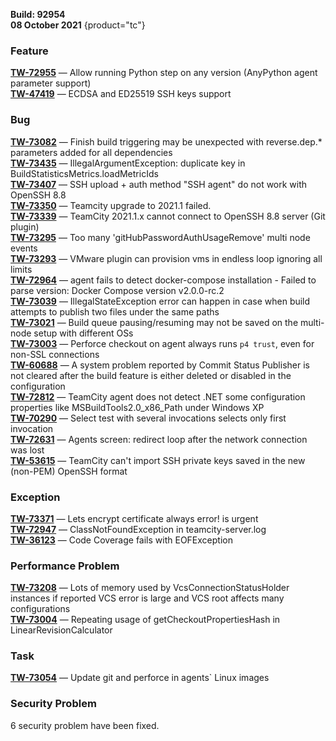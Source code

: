[//]: # (title: TeamCity 2021.1.4 Release Notes)
[//]: # (auxiliary-id: TeamCity 2021.1.4 Release Notes)

__Build: 92954__  
__08 October 2021__
{product="tc"}

### Feature

[**TW-72955**](https://youtrack.jetbrains.com/oauth?state=%2Fissue%2FTW-72955) — Allow running Python step on any version (AnyPython agent parameter support)  
[**TW-47419**](https://youtrack.jetbrains.com/oauth?state=%2Fissue%2FTW-47419) — ECDSA and ED25519 SSH keys support

### Bug

[**TW-73082**](https://youtrack.jetbrains.com/oauth?state=%2Fissue%2FTW-73082) — Finish build triggering may be unexpected with reverse.dep.\* parameters added for all dependencies  
[**TW-73435**](https://youtrack.jetbrains.com/oauth?state=%2Fissue%2FTW-73435) — IllegalArgumentException: duplicate key in BuildStatisticsMetrics.loadMetricIds  
[**TW-73407**](https://youtrack.jetbrains.com/oauth?state=%2Fissue%2FTW-73407) — SSH upload + auth method &quot;SSH agent&quot; do not work with OpenSSH 8.8  
[**TW-73350**](https://youtrack.jetbrains.com/oauth?state=%2Fissue%2FTW-73350) — Teamcity upgrade to 2021.1 failed.  
[**TW-73339**](https://youtrack.jetbrains.com/oauth?state=%2Fissue%2FTW-73339) — TeamCity 2021.1.x cannot connect to OpenSSH 8.8 server (Git plugin)  
[**TW-73295**](https://youtrack.jetbrains.com/oauth?state=%2Fissue%2FTW-73295) — Too many &#39;gitHubPasswordAuthUsageRemove&#39; multi node events  
[**TW-73293**](https://youtrack.jetbrains.com/oauth?state=%2Fissue%2FTW-73293) — VMware plugin can provision vms in endless loop ignoring all limits  
[**TW-72964**](https://youtrack.jetbrains.com/oauth?state=%2Fissue%2FTW-72964) — agent fails to detect docker-compose installation - Failed to parse version: Docker Compose version v2.0.0-rc.2  
[**TW-73039**](https://youtrack.jetbrains.com/oauth?state=%2Fissue%2FTW-73039) — IllegalStateException error can happen in case when build attempts to publish two files under the same paths  
[**TW-73021**](https://youtrack.jetbrains.com/oauth?state=%2Fissue%2FTW-73021) — Build queue pausing/resuming may not be saved on the multi-node setup with different OSs  
[**TW-73003**](https://youtrack.jetbrains.com/oauth?state=%2Fissue%2FTW-73003) — Perforce checkout on agent always runs `p4 trust`, even for non-SSL connections  
[**TW-60688**](https://youtrack.jetbrains.com/oauth?state=%2Fissue%2FTW-60688) — A system problem reported by Commit Status Publisher is not cleared after the build feature is either deleted or disabled in the configuration  
[**TW-72812**](https://youtrack.jetbrains.com/oauth?state=%2Fissue%2FTW-72812) — TeamCity agent does not detect .NET some configuration properties like MSBuildTools2.0\_x86\_Path under Windows XP  
[**TW-70290**](https://youtrack.jetbrains.com/oauth?state=%2Fissue%2FTW-70290) — Select test with several invocations selects only first invocation  
[**TW-72631**](https://youtrack.jetbrains.com/oauth?state=%2Fissue%2FTW-72631) — Agents screen: redirect loop after the network connection was lost  
[**TW-53615**](https://youtrack.jetbrains.com/oauth?state=%2Fissue%2FTW-53615) — TeamCity can't import SSH private keys saved in the new (non-PEM) OpenSSH format

### Exception

[**TW-73371**](https://youtrack.jetbrains.com/oauth?state=%2Fissue%2FTW-73371) — Lets encrypt certificate always error! is urgent  
[**TW-72947**](https://youtrack.jetbrains.com/oauth?state=%2Fissue%2FTW-72947) — ClassNotFoundException in teamcity-server.log  
[**TW-36123**](https://youtrack.jetbrains.com/oauth?state=%2Fissue%2FTW-36123) — Code Coverage fails with EOFException

### Performance Problem

[**TW-73208**](https://youtrack.jetbrains.com/oauth?state=%2Fissue%2FTW-73208) — Lots of memory used by VcsConnectionStatusHolder instances if reported VCS error is large and VCS root affects many configurations  
[**TW-73004**](https://youtrack.jetbrains.com/oauth?state=%2Fissue%2FTW-73004) — Repeating usage of getCheckoutPropertiesHash in LinearRevisionCalculator

### Task

[**TW-73054**](https://youtrack.jetbrains.com/oauth?state=%2Fissue%2FTW-73054) — Update git and perforce in agents` Linux images

### Security Problem

6 security problem have been fixed.
